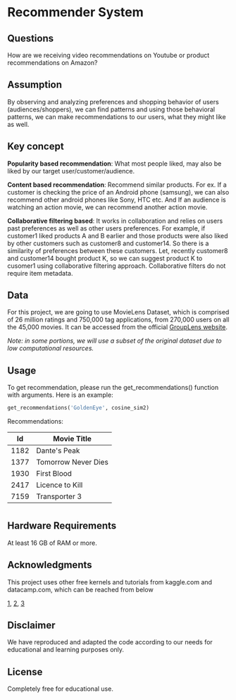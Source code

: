 # Recommender System

## Questions
How are we receiving video recommendations on Youtube or product recommendations on Amazon?

## Assumption
By observing and analyzing preferences and shopping behavior of users (audiences/shoppers), we can find patterns and using those behavioral patterns, we can make recommendations to our users, what they might like as well.

## Key concept
**Popularity based recommendation**: What most people liked, may also be liked by our target user/customer/audience.

**Content based recommendation**: Recommend similar products. For ex. If a customer is checking the price of an Android phone (samsung), we can also recommend other android phones like Sony, HTC etc. And If an audience is watching an action movie, we can recommend another action movie.

**Collaborative filtering based**: It works in collaboration and relies on users past preferences as well as other users preferences.  For example, if customer1 liked products A and B earlier and those products were also liked by other customers such as customer8 and customer14. So there is a similarity of preferences between these customers. Let, recently customer8 and customer14 bought product K, so we can suggest product K to cusomer1 using collaborative filtering approach. Collaborative filters do not require item metadata.

## Data
For this project, we are going to use MovieLens Dataset, which is comprised of 26 million ratings and 750,000 tag applications, from 270,000 users on all the 45,000 movies. It can be accessed from the official [GroupLens website](https://grouplens.org/datasets/movielens/latest/).

*Note: in some portions, we will use a subset of the original dataset due to low computational resources.*


## Usage
To get recommendation, please run the get_recommendations() function with arguments. Here is an example:
```python
get_recommendations('GoldenEye', cosine_sim2)
```
Recommendations:

| Id        |        Movie Title        |
| ----      | ------                    |
| 1182      |              Dante's Peak |
| 1377      |      Tomorrow Never Dies  |
| 1930      |             First Blood   |
| 2417      |         Licence to Kill   |
| 7159      |           Transporter 3   |

#

## Hardware Requirements
At least 16 GB of RAM or more.

## Acknowledgments
This project uses other free kernels and tutorials from kaggle.com and datacamp.com, which can be reached from below

[1](https://www.kaggle.com/rounakbanik/movie-recommender-systems),
[2](https://www.kaggle.com/rounakbanik/the-story-of-film/),
[3](https://www.datacamp.com/community/tutorials/recommender-systems-python)


## Disclaimer
We have reproduced and adapted the code according to our needs for educational and learning purposes only.


## License
Completely free for educational use.



